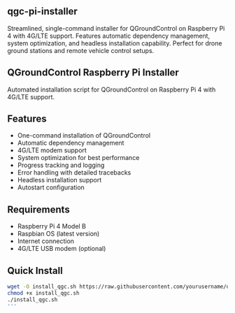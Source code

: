 ## qgc-pi-installer
Streamlined, single-command installer for QGroundControl on Raspberry Pi 4 with 4G/LTE support. Features automatic dependency management, system optimization, and headless installation capability. Perfect for drone ground stations and remote vehicle control setups.

## QGroundControl Raspberry Pi Installer

Automated installation script for QGroundControl on Raspberry Pi 4 with 4G/LTE support.

## Features

- One-command installation of QGroundControl
- Automatic dependency management
- 4G/LTE modem support
- System optimization for best performance
- Progress tracking and logging
- Error handling with detailed tracebacks
- Headless installation support
- Autostart configuration

## Requirements

- Raspberry Pi 4 Model B
- Raspbian OS (latest version)
- Internet connection
- 4G/LTE USB modem (optional)

## Quick Install

```bash
wget -O install_qgc.sh https://raw.githubusercontent.com/yourusername/qgc-pi-installer/main/install_qgc.sh
chmod +x install_qgc.sh
./install_qgc.sh
'''
